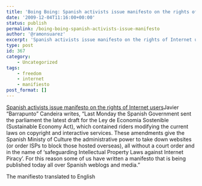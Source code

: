 ```yaml
---
title: 'Boing Boing: Spanish activists issue manifesto on the rights of Internet users'
date: '2009-12-04T11:16:00+00:00'
status: publish
permalink: /boing-boing-spanish-activists-issue-manifesto
author: '@ramonsuarez'
excerpt: 'Spanish activists issue manifesto on the rights of Internet users Javier "Barrapunto" Candeira writes, "Last Monday the Spanish Government sent the parliament the latest draft for the Ley de Economia Sostenible (Sustainable Economy Act), which con...'
type: post
id: 367
category:
    - Uncategorized
tags:
    - freedom
    - internet
    - manifiesto
post_format: []
---
```

[Spanish activists issue manifesto on the rights of Internet users](http://ow.ly/It4B)</div>Javier “Barrapunto” Candeira writes, “Last Monday the Spanish Government sent the parliament the latest draft for the Ley de Economia Sostenible (Sustainable Economy Act), which contained riders modifying the current laws on copyright and interactive services. These amendments give the Spanish Ministy of Culture the administrative power to take down websites (or order ISPs to block those hosted overseas), all without a court order and in the name of ‘safeguarding Intellectual Property Laws against Internet Piracy’. For this reason some of us have written a manifesto that is being published today all over Spanish weblogs and media.”

The manifiesto translated to English

</div>